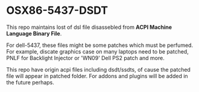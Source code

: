# OSX86-5437-DSDT

This repo maintains lost of dsl file disassebled from **ACPI Machine Language Binary File**.

For dell-5437, these files might be some patches which must be perfumed. For
example, discate graphics case on many laptops need to be patched, PNLF for
Backlight Injector or 'WN09' Dell PS2 patch and more.

This repo have origin acpi files including dsdt/ssdts, of cause the patched
file will appear in patched folder. For addons and plugins will be added in the
future perhaps.

